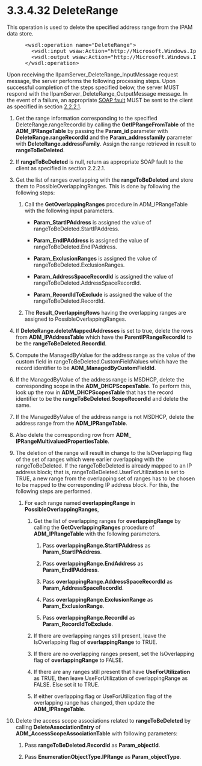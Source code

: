 <html dir="LTR" xmlns:mshelp="http://msdn.microsoft.com/mshelp" xmlns:ddue="http://ddue.schemas.microsoft.com/authoring/2003/5" xmlns:xlink="http://www.w3.org/1999/xlink" xmlns:tool="http://www.microsoft.com/tooltip">
 <body>
 <div id="header">
 <h1 class="heading">3.3.4.32 DeleteRange</h1>
 </div>
 <div id="mainSection">
 <div id="mainBody">
 <div id="allHistory" class="saveHistory"></div>
 <div id="sectionSection0" class="section" name="collapseableSection">
 

<p>This operation is used to delete the specified address range
from the IPAM data store.</p>

<dl>
<dd>
<div><pre> &lt;wsdl:operation name=&quot;DeleteRange&quot;&gt;
   &lt;wsdl:input wsaw:Action=&quot;http://Microsoft.Windows.Ipam/IIpamServer/DeleteRange&quot; message=&quot;ipam:IIpamServer_DeleteRange_InputMessage&quot; /&gt;
   &lt;wsdl:output wsaw:Action=&quot;http://Microsoft.Windows.Ipam/IIpamServer/DeleteRangeResponse&quot; message=&quot;ipam:IIpamServer_DeleteRange_OutputMessage&quot; /&gt;
 &lt;/wsdl:operation&gt;
</pre></div>
</dd></dl>

<p>Upon receiving the IIpamServer_DeleteRange_InputMessage
request message, the server performs the following processing steps. Upon
successful completion of the steps specified below, the server MUST respond
with the IIpamServer_DeleteRange_OutputMessage message. In the event of a
failure, an appropriate <a href="21b4a631-8f28-420f-822f-c5f879d5046e.md#gt_ec8728a8-1a75-426f-8767-aa1932c7c19f">SOAP
fault</a> MUST be sent to the client as specified in section <a href="a90ad88d-2468-4ac1-bbb9-8f921d15bbc8.md">2.2.2.1</a>.</p>

<ol><li><p><span> </span>Get the range
information corresponding to the specified DeleteRange.rangeRecordId by calling
the <b>GetIPRangeFromTable</b> of the <b>ADM_IPRangeTable</b> by passing the <b>Param_id</b>
parameter with <b>DeleteRange.rangeRecordId</b> and the <b>Param_addressfamily</b>
parameter with <b>DeleteRange.addressFamily</b>. Assign the range retrieved in
result to <b>rangeToBeDeleted</b>.</p>

</li><li><p><span> </span>If <b>rangeToBeDeleted</b>
is null, return as appropriate SOAP fault to the client as specified in section
2.2.2.1.</p>

</li><li><p><span> </span>Get the list of
ranges overlapping with the <b>rangeToBeDeleted</b> and store them to
PossibleOverlappingRanges. This is done by following the following steps:</p>

<ol><li><p><span> 
</span>Call the <b>GetOverlappingRanges</b> procedure in ADM_IPRangeTable with
the following input parameters.</p>

<ul><li><p><span><span> 
</span></span><b>Param_StartIPAddress</b> is assigned the value of
rangeToBeDeleted.StartIPAddress.</p>

</li><li><p><span><span> 
</span></span><b>Param_EndIPAddress</b> is assigned the value of
rangeToBeDeleted.EndIPAddress.</p>

</li><li><p><span><span> 
</span></span><b>Param_ExclusionRanges</b> is assigned the value of
rangeToBeDeleted.ExclusionRanges.</p>

</li><li><p><span><span> 
</span></span><b>Param_AddressSpaceRecordId</b> is assigned the value of
rangeToBeDeleted.AddressSpaceRecordId.</p>

</li><li><p><span><span> 
</span></span><b>Param_RecordIdToExclude</b> is assigned the value of the
rangeToBeDeleted.RecordId.</p>

</li></ul></li><li><p><span> 
</span>The <b>Result_OverlappingRows</b> having the overlapping ranges are
assigned to PossibleOverlappingRanges.</p>

</li></ol></li><li><p><span> </span>If <b>DeleteRange.deleteMappedAddresses</b>
is set to true, delete the rows from <b>ADM_IPAddressTable</b> which have the <b>ParentIPRangeRecordId</b>
to be the <b>rangeToBeDeleted.RecordId</b>.</p>

</li><li><p><span> </span>Compute the
ManagedByValue for the address range as the value of the custom field in
rangeToBeDeleted.CustomFieldValues which have the record identifier to be <b>ADM_ManagedByCustomFieldId</b>.</p>

</li><li><p><span> </span>If the
ManagedByValue of the address range is MSDHCP, delete the corresponding scope
in the <b>ADM_DHCPScopesTable</b>. To perform this, look up the row in <b>ADM_DHCPScopesTable</b>
that has the record identifier to be the <b>rangeToBeDeleted.ScopeRecordId</b>
and delete the same.</p>

</li><li><p><span> </span>If the
ManagedByValue of the address range is not MSDHCP, delete the address range
from the <b>ADM_IPRangeTable</b>.</p>

</li><li><p><span> </span>Also delete the
corresponding row from <b>ADM_ IPRangeMultivaluedPropertiesTable</b>.</p>

</li><li><p><span> </span>The deletion of
the range will result in change to the IsOverlapping flag of the set of ranges
which were earlier overlapping with the rangeToBeDeleted. If the
rangeToBeDeleted is already mapped to an IP address block; that is,
rangeToBeDeleted.UserForUtilization is set to TRUE, a new range from the
overlapping set of ranges has to be chosen to be mapped to the corresponding IP
address block. For this, the following steps are performed.</p>

<ol><li><p><span> 
</span>For each range named <b>overlappingRange</b> in <b>PossibleOverlappingRanges</b>,</p>

<ol><li><p><span> </span>Get the list of
overlapping ranges for <b>overlappingRange</b> by calling the <b>GetOverlappingRanges</b>
procedure of <b>ADM_IPRangeTable</b> with the following parameters.</p>

<ol><li><p><span> </span>Pass <b>overlappingRange.StartIPAddress</b>
as <b>Param_StartIPAddress</b>.</p>

</li><li><p><span> </span>Pass <b>overlappingRange.EndAddress</b>
as <b>Param_EndIPAddress</b>.</p>

</li><li><p><span> </span>Pass <b>overlappingRange.AddressSpaceRecordId</b>
as <b>Param_AddressSpaceRecordId</b>.</p>

</li><li><p><span> </span>Pass <b>overlappingRange.ExclusionRange</b>
as <b>Param_ExclusionRange</b>.</p>

</li><li><p><span> </span>Pass <b>overlappingRange.RecordId</b>
as <b>Param_RecordIdToExclude</b>.</p>

</li></ol></li><li><p><span> </span>If there are
overlapping ranges still present, leave the IsOverlapping flag of <b>overlappingRange</b>
to TRUE. </p>

</li><li><p><span> </span>If there are no
overlapping ranges present, set the IsOverlapping flag of <b>overlappingRange</b>
to FALSE.</p>

</li><li><p><span> </span>If there are any
ranges still present that have <b>UseForUtilization</b> as TRUE, then leave
UseForUtilization of overlappingRange as FALSE. Else set it to TRUE.</p>

</li><li><p><span> </span>If either
overlapping flag or UseForUtilization flag of the overlapping range has
changed, then update the <b>ADM_IPRangeTable</b>.</p>

</li></ol></li></ol></li><li><p><span> </span>Delete the access scope
associations related to <b>rangeToBeDeleted</b> by calling <b>DeleteAssociationEntry</b>
of <b>ADM_AccessScopeAssociationTable</b> with following parameters:</p>

<ol><li><p><span> 
</span>Pass <b>rangeToBeDeleted.RecordId</b> as <b>Param_objectId</b>.</p>

</li><li><p><span> 
</span>Pass <b>EnumerationObjectType.IPRange</b> as <b>Param_objectType</b>.</p>

</li></ol></li></ol>
 </div>
 </div>
 </div>
 </body>
</html>